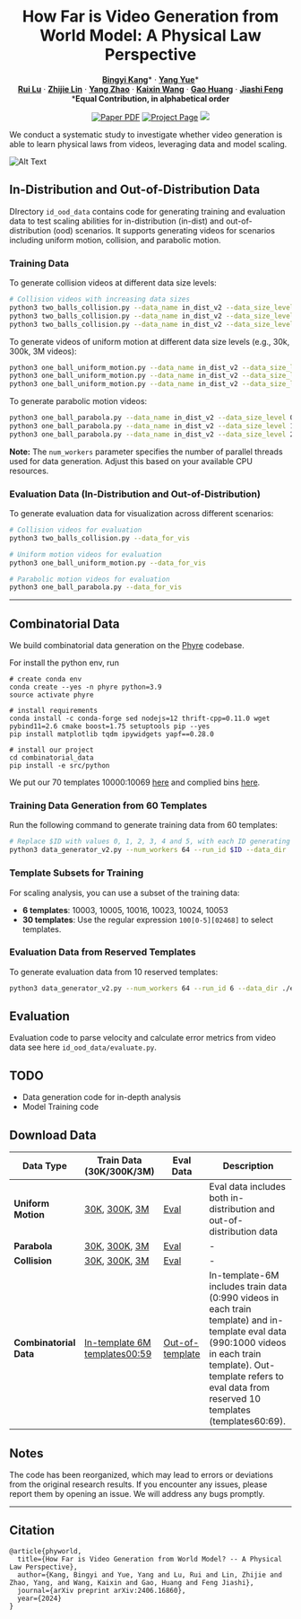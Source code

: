 <div align="center">
<h1>How Far is Video Generation from World Model: A Physical Law Perspective</h1>

[**Bingyi Kang**](https://bingykang.github.io/)\*   ·  [**Yang Yue**](https://yueyang130.github.io/)\*
<br>
[**Rui Lu**](https://lr32768.github.io/) · [**Zhijie Lin**](https://scholar.google.com/citations?user=xXMj6_EAAAAJ&hl=zh-CN) · [**Yang Zhao**](https://scholar.google.com/citations?user=uPmTOHAAAAAJ&hl=en) · [**Kaixin Wang**](https://kaixin96.github.io/) · [**Gao Huang**](https://www.gaohuang.net/) · [**Jiashi Feng**](https://sites.google.com/site/jshfeng/)
<br>
***Equal Contribution, in alphabetical order**

<a href="https://arxiv.org/abs/2411.02385"><img src='https://img.shields.io/badge/arXiv-phyworld-red' alt='Paper PDF'></a>
<a href='https://phyworld.github.io/'><img src='https://img.shields.io/badge/Project_Page-phyworld-green' alt='Project Page'></a>
<a href='https://huggingface.co/datasets/magicr/phyworld'><img src='https://img.shields.io/badge/%F0%9F%A4%97%20Hugging%20Face-phyworld-blue'></a>
</div>

We conduct a systematic study to investigate whether video generation is able to learn physical laws from videos, leveraging data and model scaling.

![Alt Text](./assets/teaser2x.gif)


## In-Distribution and Out-of-Distribution Data

DIrectory `id_ood_data` contains code for generating training and evaluation data to test scaling abilities for in-distribution (in-dist) and out-of-distribution (ood) scenarios. It supports generating videos for scenarios including uniform motion, collision, and parabolic motion.


### Training Data

To generate collision videos at different data size levels:
```bash
# Collision videos with increasing data sizes
python3 two_balls_collision.py --data_name in_dist_v2 --data_size_level 1 --num_workers 64
python3 two_balls_collision.py --data_name in_dist_v2 --data_size_level 2 --num_workers 64
python3 two_balls_collision.py --data_name in_dist_v2 --data_size_level 3 --num_workers 64
```

To generate videos of uniform motion at different data size levels (e.g., 30k, 300k, 3M videos):
```bash
python3 one_ball_uniform_motion.py --data_name in_dist_v2 --data_size_level 0 --num_workers 64
python3 one_ball_uniform_motion.py --data_name in_dist_v2 --data_size_level 1 --num_workers 64
python3 one_ball_uniform_motion.py --data_name in_dist_v2 --data_size_level 2 --num_workers 64
```

To generate parabolic motion videos:
```bash
python3 one_ball_parabola.py --data_name in_dist_v2 --data_size_level 0 --num_workers 64
python3 one_ball_parabola.py --data_name in_dist_v2 --data_size_level 1 --num_workers 64
python3 one_ball_parabola.py --data_name in_dist_v2 --data_size_level 2 --num_workers 64
```

**Note:** The `num_workers` parameter specifies the number of parallel threads used for data generation. Adjust this based on your available CPU resources.

### Evaluation Data (In-Distribution and Out-of-Distribution)

To generate evaluation data for visualization across different scenarios:
```bash
# Collision videos for evaluation
python3 two_balls_collision.py --data_for_vis

# Uniform motion videos for evaluation
python3 one_ball_uniform_motion.py --data_for_vis

# Parabolic motion videos for evaluation
python3 one_ball_parabola.py --data_for_vis
```

---

## Combinatorial Data

We build combinatorial data generation on the [Phyre](https://github.com/facebookresearch/phyre/tree/main) codebase. 

For install the python env, run
```
# create conda env
conda create --yes -n phyre python=3.9
source activate phyre

# install requirements
conda install -c conda-forge sed nodejs=12 thrift-cpp=0.11.0 wget pybind11=2.6 cmake boost=1.75 setuptools pip --yes
pip install matplotlib tqdm ipywidgets yapf==0.28.0

# install our project
cd combinatorial_data
pip install -e src/python
```

We put our 70 templates 10000:10069 [here](https://github.com/phyworld/phyworld/tree/master/combinatorial_data/data/task_scripts/main) and complied bins [here](https://github.com/phyworld/phyworld/tree/master/combinatorial_data/data/generated_tasks).

### Training Data Generation from 60 Templates

Run the following command to generate training data from 60 templates:
```bash
# Replace $ID with values 0, 1, 2, 3, 4 and 5, with each ID generating 10 templates, totally 60 templates
python3 data_generator_v2.py --num_workers 64 --run_id $ID --data_dir ./train
```

### Template Subsets for Training

For scaling analysis, you can use a subset of the training data:
- **6 templates**: 10003, 10005, 10016, 10023, 10024, 10053
- **30 templates**: Use the regular expression `100[0-5][02468]` to select templates.

### Evaluation Data from Reserved Templates

To generate evaluation data from 10 reserved templates:
```bash
python3 data_generator_v2.py --num_workers 64 --run_id 6 --data_dir ./eval
```

## Evaluation

Evaluation code to parse velocity and calculate error metrics from video data see here `id_ood_data/evaluate.py`.

## TODO

- Data generation code for in-depth analysis
- Model Training code


## Download Data

| Data Type            | Train Data (30K/300K/3M)                                                                                                                  | Eval Data                                                                                                                | Description                                                                                                 |
|----------------------|-------------------------------------------------------------------------------------------------------------------------------------------|--------------------------------------------------------------------------------------------------------------------------|-------------------------------------------------------------------------------------------------------------|
| **Uniform Motion**   | [30K](https://huggingface.co/datasets/magicr/phyworld/blob/main/id_ood_data/uniform_motion_30K.hdf5), [300K](https://huggingface.co/datasets/magicr/phyworld/blob/main/id_ood_data/uniform_motion_300K.hdf5), [3M](https://huggingface.co/datasets/magicr/phyworld/blob/main/id_ood_data/uniform_motion_3M.hdf5) | [Eval](https://huggingface.co/datasets/magicr/phyworld/blob/main/id_ood_data/uniform_motion_eval.hdf5)                    | Eval data includes both in-distribution and out-of-distribution data                                        |
| **Parabola**         | [30K](https://huggingface.co/datasets/magicr/phyworld/blob/main/id_ood_data/parabola_30K.hdf5), [300K](https://huggingface.co/datasets/magicr/phyworld/blob/main/id_ood_data/parabola_300K.hdf5), [3M](https://huggingface.co/datasets/magicr/phyworld/blob/main/id_ood_data/parabola_3M.hdf5) | [Eval](https://huggingface.co/datasets/magicr/phyworld/blob/main/id_ood_data/parabola_eval.hdf5)                          | -          |
| **Collision**        | [30K](https://huggingface.co/datasets/magicr/phyworld/blob/main/id_ood_data/collision_30K.hdf5), [300K](https://huggingface.co/datasets/magicr/phyworld/blob/main/id_ood_data/collision_300K.hdf5), [3M](https://huggingface.co/datasets/magicr/phyworld/blob/main/id_ood_data/collision_3M.hdf5) | [Eval](https://huggingface.co/datasets/magicr/phyworld/blob/main/id_ood_data/collision_eval.hdf5)                          | -                                                                            | -                                                                                                                        | -                                                                                                           |
| **Combinatorial Data** | [In-template 6M templates00:59](https://huggingface.co/datasets/magicr/phyworld/tree/main/combinatorial_data)                                                                                                               | [Out-of-template](https://huggingface.co/datasets/magicr/phyworld/blob/main/combinatorial_data/combinatorial_out_of_template_eval_1K.hdf5) | In-template-6M includes train data (0:990 videos in each train template) and in-template eval data (990:1000 videos in each train template). Out-template refers to eval data from reserved 10 templates (templates60:69). |

## Notes

The code has been reorganized, which may lead to errors or deviations from the original research results. If you encounter any issues, please report them by opening an issue. We will address any bugs promptly.

---

## Citation

```
@article{phyworld,
  title={How Far is Video Generation from World Model? -- A Physical Law Perspective},
  author={Kang, Bingyi and Yue, Yang and Lu, Rui and Lin, Zhijie and Zhao, Yang, and Wang, Kaixin and Gao, Huang and Feng Jiashi},
  journal={arXiv preprint arXiv:2406.16860},
  year={2024}
}
```
